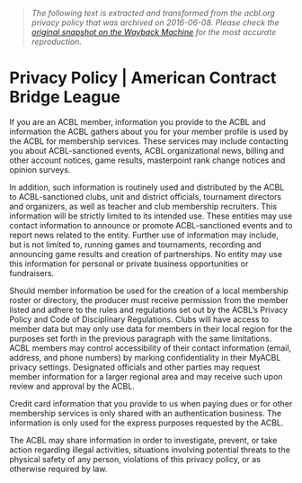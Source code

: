 > *The following text is extracted and transformed from the acbl.org privacy policy that was archived on 2016-06-08. Please check the [original snapshot on the Wayback Machine](https://web.archive.org/web/20160608033930id_/http%3A//www.acbl.org/about-acbl/administration/privacy-policy) for the most accurate reproduction.*

# Privacy Policy | American Contract Bridge League

If you are an ACBL member, information you provide to the ACBL and information the ACBL gathers about you for your member profile is used by the ACBL for membership services. These services may include contacting you about ACBL-sanctioned events, ACBL organizational news, billing and other account notices, game results, masterpoint rank change notices and opinion surveys.

In addition, such information is routinely used and distributed by the ACBL to ACBL-sanctioned clubs, unit and district officials, tournament directors and organizers, as well as teacher and club membership recruiters. This information will be strictly limited to its intended use. These entities may use contact information to announce or promote ACBL-sanctioned events and to report news related to the entity. Further use of information may include, but is not limited to, running games and tournaments, recording and announcing game results and creation of partnerships. No entity may use this information for personal or private business opportunities or fundraisers.

Should member information be used for the creation of a local membership roster or directory, the producer must receive permission from the member listed and adhere to the rules and regulations set out by the ACBL’s Privacy Policy and Code of Disciplinary Regulations. Clubs will have access to member data but may only use data for members in their local region for the purposes set forth in the previous paragraph with the same limitations. ACBL members may control accessibility of their contact information (email, address, and phone numbers) by marking confidentiality in their MyACBL privacy settings. Designated officials and other parties may request member information for a larger regional area and may receive such upon review and approval by the ACBL.

Credit card information that you provide to us when paying dues or for other membership services is only shared with an authentication business. The information is only used for the express purposes requested by the ACBL.

The ACBL may share information in order to investigate, prevent, or take action regarding illegal activities, situations involving potential threats to the physical safety of any person, violations of this privacy policy, or as otherwise required by law.
